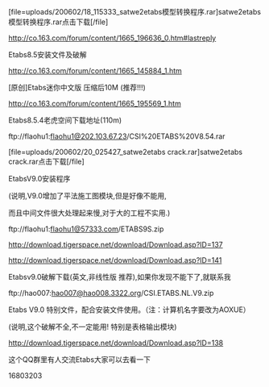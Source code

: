 [file=uploads/200602/18_115333_satwe2etabs模型转换程序.rar]satwe2etabs模型转换程序.rar点击下载[/file]

http://co.163.com/forum/content/1665_196636_0.htm#lastreply

Etabs8.5安装文件及破解
http://co.163.com/forum/content/1665_145884_1.htm

 [原创]Etabs迷你中文版  压缩后10M (推荐!!!)
http://co.163.com/forum/content/1665_195569_1.htm

Etabs8.5.4老虎空间下载地址(110m)
ftp://flaohu1:flaohu1@202.103.67.23/CSI%20ETABS%20V8.54.rar

[file=uploads/200602/20_025427_satwe2etabs crack.rar]satwe2etabs crack.rar点击下载[/file]

EtabsV9.0安装程序
(说明,V9.0增加了平法施工图模块,但是好像不能用,
而且中间文件很大处理起来慢,对于大的工程不实用.)

ftp://flaohu1:flaohu1@57333.com/ETABS9S.zip

http://download.tigerspace.net/download/Download.asp?ID=137
http://download.tigerspace.net/download/Download.asp?ID=141

Etabsv9.0破解下载(英文,非线性版 推荐),如果你发现不能下了,就联系我
ftp://hao007:hao007@hao008.3322.org/CSI.ETABS.NL.V9.zip

Etabs V9.0 特别文件，配合安装文件使用。（注：计算机名字要改为AOXUE）
(说明,这个破解不全,不一定能用! 特别是表格输出模块)
http://download.tigerspace.net/download/Download.asp?ID=138

这个QQ群里有人交流Etabs大家可以去看一下
16803203